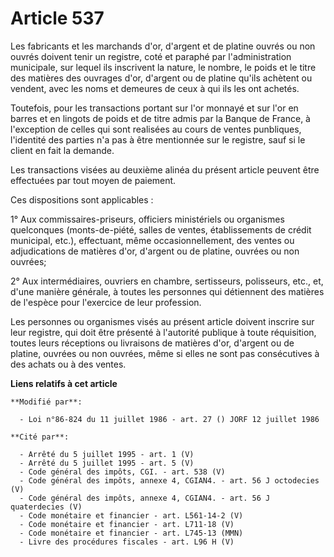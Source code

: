 # Article 537

Les fabricants et les marchands d'or, d'argent et de platine ouvrés ou non ouvrés doivent tenir un registre, coté et paraphé
par l'administration municipale, sur lequel ils inscrivent la nature, le nombre, le poids et le titre des matières des
ouvrages d'or, d'argent ou de platine qu'ils achètent ou vendent, avec les noms et demeures de ceux à qui ils les ont
achetés.

Toutefois, pour les transactions portant sur l'or monnayé et sur l'or en barres et en lingots de poids et de titre admis par
la Banque de France, à l'exception de celles qui sont realisées au cours de ventes punbliques, l'identité des parties n'a pas
à être mentionnée sur le registre, sauf si le client en fait la demande.

Les transactions visées au deuxième alinéa du présent article peuvent être effectuées par tout moyen de paiement.

Ces dispositions sont applicables :

1° Aux commissaires-priseurs, officiers ministériels ou organismes quelconques (monts-de-piété, salles de ventes,
établissements de crédit municipal, etc.), effectuant, même occasionnellement, des ventes ou adjudications de matières d'or,
d'argent ou de platine, ouvrées ou non ouvrées;

2° Aux intermédiaires, ouvriers en chambre, sertisseurs, polisseurs, etc., et, d'une manière générale, à toutes les personnes
qui détiennent des matières de l'espèce pour l'exercice de leur profession.

Les personnes ou organismes visés au présent article doivent inscrire sur leur registre, qui doit être présenté à l'autorité
publique à toute réquisition, toutes leurs réceptions ou livraisons de matières d'or, d'argent ou de platine, ouvrées ou non
ouvrées, même si elles ne sont pas consécutives à des achats ou à des ventes.

**Liens relatifs à cet article**

	**Modifié par**:

	  - Loi n°86-824 du 11 juillet 1986 - art. 27 () JORF 12 juillet 1986

	**Cité par**:

	  - Arrêté du 5 juillet 1995 - art. 1 (V)
	  - Arrêté du 5 juillet 1995 - art. 5 (V)
	  - Code général des impôts, CGI. - art. 538 (V)
	  - Code général des impôts, annexe 4, CGIAN4. - art. 56 J octodecies (V)
	  - Code général des impôts, annexe 4, CGIAN4. - art. 56 J quaterdecies (V)
	  - Code monétaire et financier - art. L561-14-2 (V)
	  - Code monétaire et financier - art. L711-18 (V)
	  - Code monétaire et financier - art. L745-13 (MMN)
	  - Livre des procédures fiscales - art. L96 H (V)
